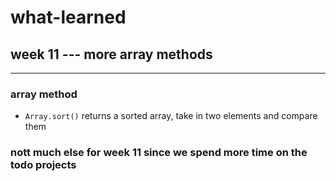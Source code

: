 # what-learned

## week 11   --- more array methods 
___

### array method
* `Array.sort()` returns a sorted array, take in two elements and compare them



### nott much else for week 11 since we spend more time on the todo projects